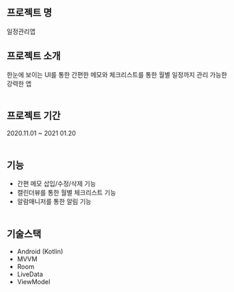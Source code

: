## 프로젝트 명
일정관리앱

## 프로젝트 소개
한눈에 보이는 UI를 통한 간편한 메모와  체크리스트를 통한 월별 일정까지 관리 가능한 강력한 앱
<br><br>

## 프로젝트 기간
2020.11.01 ~ 2021 01.20<br><br>

## 기능
* 간편 메모 삽입/수정/삭제 기능
* 캘린더뷰를 통한 월별 체크리스트 기능
* 알람매니저를 통한 알림 기능
<br><br>



## 기술스택
* Android (Kotlin)
* MVVM
* Room
* LiveData
* ViewModel 
<br><br>
